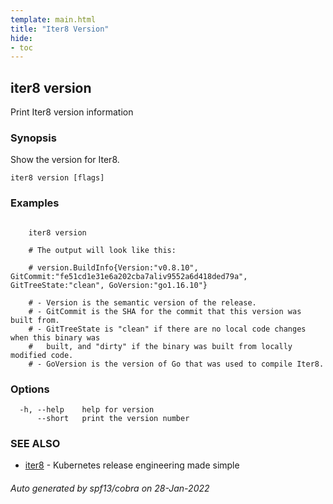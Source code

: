 ```yaml
---
template: main.html
title: "Iter8 Version"
hide:
- toc
---
```


## iter8 version

Print Iter8 version information

### Synopsis


Show the version for Iter8.


```
iter8 version [flags]
```

### Examples

```

	iter8 version

	# The output will look like this:

	# version.BuildInfo{Version:"v0.8.10", GitCommit:"fe51cd1e31e6a202cba7aliv9552a6d418ded79a", GitTreeState:"clean", GoVersion:"go1.16.10"}

	# - Version is the semantic version of the release.
	# - GitCommit is the SHA for the commit that this version was built from.
	# - GitTreeState is "clean" if there are no local code changes when this binary was
	# 	built, and "dirty" if the binary was built from locally modified code.
	# - GoVersion is the version of Go that was used to compile Iter8.

```

### Options

```
  -h, --help    help for version
      --short   print the version number
```

### SEE ALSO

* [iter8](iter8.md)	 - Kubernetes release engineering made simple

###### Auto generated by spf13/cobra on 28-Jan-2022
